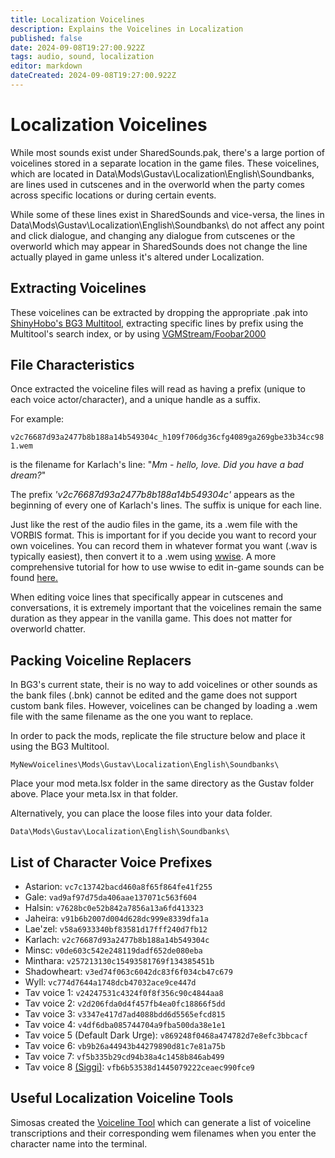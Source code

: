 ```yaml
---
title: Localization Voicelines
description: Explains the Voicelines in Localization
published: false
date: 2024-09-08T19:27:00.922Z
tags: audio, sound, localization
editor: markdown
dateCreated: 2024-09-08T19:27:00.922Z
---
```


# Localization Voicelines
While most sounds exist under SharedSounds.pak, there's a large portion of voicelines stored in a separate location in the game files. These voicelines, which are located in Data\Mods\Gustav\Localization\English\Soundbanks\, are lines used in cutscenes and in the overworld when the party comes across specific locations or during certain events.

While some of these lines exist in SharedSounds and vice-versa, the lines in Data\Mods\Gustav\Localization\English\Soundbanks\ do not affect any point and click dialogue, and changing any dialogue from cutscenes or the overworld which may appear in SharedSounds does not change the line actually played in game unless it's altered under Localization.

## Extracting Voicelines
These voicelines can be extracted by dropping the appropriate .pak into [ShinyHobo's BG3 Multitool](https://github.com/ShinyHobo/BG3-Modders-Multitool), extracting specific lines by prefix using the Multitool's search index, or by using [VGMStream/Foobar2000](https://vgmstream.org/)

## File Characteristics

Once extracted the voiceline files will read as having a prefix (unique to each voice actor/character), and a unique handle as a suffix.

For example:

```v2c76687d93a2477b8b188a14b549304c_h109f706dg36cfg4089ga269gbe33b34cc981.wem```

is the filename for Karlach's line: "*Mm - hello, love. Did you have a bad dream?*"

The prefix *'v2c76687d93a2477b8b188a14b549304c'* appears as the beginning of every one of Karlach's lines. The suffix is unique for each line.

Just like the rest of the audio files in the game, its a .wem file with the VORBIS format. This is important for if you decide you want to record your own voicelines. You can record them in whatever format you want (.wav is typically easiest), then convert it to a .wem using [wwise](https://www.audiokinetic.com/en/wwise/overview/). A more comprehensive tutorial for how to use wwise to edit in-game sounds can be found [here.](https://wiki.bg3.community/Tutorials/Sound/Replace-Sound)

When editing voice lines that specifically appear in cutscenes and conversations, it is extremely important that the voicelines remain the same duration as they appear in the vanilla game. This does not matter for overworld chatter.

## Packing Voiceline Replacers
In BG3's current state, their is no way to add voicelines or other sounds as the bank files (.bnk) cannot be edited and the game does not support custom bank files. However, voicelines can be changed by loading a .wem file with the same filename as the one you want to replace.

In order to pack the mods, replicate the file structure below and place it using the BG3 Multitool.

```MyNewVoicelines\Mods\Gustav\Localization\English\Soundbanks\```

Place your mod meta.lsx folder in the same directory as the Gustav folder above. Place your meta.lsx in that folder.

Alternatively, you can place the loose files into your data folder.

```Data\Mods\Gustav\Localization\English\Soundbanks\```

## List of Character Voice Prefixes

- Astarion: ```vc7c13742bacd460a8f65f864fe41f255```
- Gale: ```vad9af97d75da406aae137071c563f604```
- Halsin: ```v7628bc0e52b842a7856a13a6fd413323```
- Jaheira: ```v91b6b2007d004d628dc999e8339dfa1a```
- Lae'zel: ```v58a6933340bf83581d17fff240d7fb12```
- Karlach: ```v2c76687d93a2477b8b188a14b549304c```
- Minsc: ```v0de603c542e248119dadf652de080eba```
- Minthara: ```v257213130c15493581769f134385451b```
- Shadowheart: ```v3ed74f063c6042dc83f6f034cb47c679```
- Wyll: ```vc774d7644a1748dcb47032ace9ce447d```
- Tav voice 1: ```v24247531c4324f0f8f356c90c4844aa8```
- Tav voice 2: ```v2d206fda0d4f457fb4ea0fc18866f5dd```
- Tav voice 3: ```v3347e417d7ad4088bdd6d5565efcd815```
- Tav voice 4: ```v4df6dba085744704a9fba500da38e1e1```
- Tav voice 5 (Default Dark Urge): ```v869248f0468a474782d7e8efc3bbcacf```
- Tav voice 6: ```vb9b26a44943b44279890d81c7e81a75b```
- Tav voice 7: ```vf5b335b29cd94b38a4c1458b846ab499```
- Tav voice 8 [(Siggi)](https://www.nexusmods.com/baldursgate3/mods/9499): ```vfb6b53538d1445079222ceaec990fce9```

## Useful Localization Voiceline Tools
Simosas created the [Voiceline Tool](https://www.nexusmods.com/baldursgate3/mods/11810) which can generate a list of voiceline transcriptions and their corresponding wem filenames when you enter the character name into the terminal.



